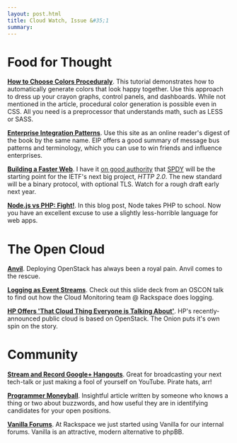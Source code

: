 ```yaml
---
layout: post.html
title: Cloud Watch, Issue &#35;1
summary:
---
```


# Food for Thought #

**[How to Choose Colors Proceduraly][1]**. This tutorial demonstrates how to automatically generate colors that look happy together. Use this approach to dress up your crayon graphs, control panels, and dashboards. While not mentioned in the article, procedural color generation is possible even in CSS. All you need is a preprocessor that understands math, such as LESS or SASS.

**[Enterprise Integration Patterns][2]**. Use this site as an online reader's digest of the book by the same name. EIP offers a good summary of message bus patterns and terminology, which you can use to win friends and influence enterprises.

**[Building a Faster Web][10]**. I have it [on good authority][4] that [SPDY][3] will be the starting point for the IETF's next big project, *HTTP 2.0*. The new standard will be a binary protocol, with optional TLS. Watch for a rough draft early next year.

**[Node.js vs PHP: Fight!][8]**. In this blog post, Node takes PHP to school. Now you have an excellent excuse to use a slightly less-horrible language for web apps.

# The Open Cloud #

**[Anvil][5]**. Deploying OpenStack has always been a royal pain. Anvil comes to the rescue.

**[Logging as Event Streams][13]**. Check out this slide deck from an OSCON talk to find out how the Cloud Monitoring team @ Rackspace does logging.

**[HP Offers 'That Cloud Thing Everyone is Talking About'][12]**. HP's recently-announced public cloud is based on OpenStack. The Onion puts it's own spin on the story.

# Community

**[Stream and Record Google+ Hangouts][6]**. Great for broadcasting your next tech-talk or just making a fool of yourself on YouTube. Pirate hats, arr!

**[Programmer Moneyball][9]**. Insightful article written by someone who knows a thing or two about buzzwords, and how useful they are in identifying candidates for your open positions.

**[Vanilla Forums][11]**. At Rackspace we just started using Vanilla for our internal forums. Vanilla is an attractive, modern alternative to phpBB.

[1]:http://devmag.org.za/2012/07/29/how-to-choose-colours-procedurally-algorithms/
[2]:http://www.eaipatterns.com/toc.html
[3]:http://dev.chromium.org/spdy
[4]:http://www.mnot.net/blog/2012/08/04/http_vancouver
[5]:http://anvil.readthedocs.org/en/latest/index.html
[6]:http://jefflebow.net/node/299
[8]:http://zgadzaj.com/benchmarking-nodejs-basic-performance-tests-against-apache-php
[9]:http://www.altdevblogaday.com/2012/07/18/programmer-moneyball/
[10]:http://www.igvita.com/slides/2012/html5devconf/#1
[11]:http://vanillaforums.org
[12]:http://www.theonion.com/video/hp-on-that-cloud-thing-that-everyone-else-is-talki,28789/
[13]:http://ifup.org/slides/logging-as-event-streams-oscon-2012/#5
